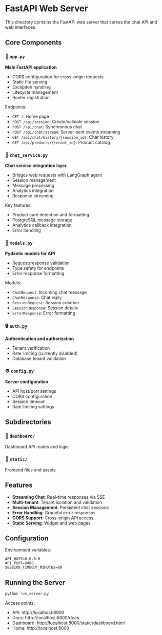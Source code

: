 # FastAPI Web Server

This directory contains the FastAPI web server that serves the chat API and web interfaces.

## Core Components

### 🚀 `app.py`
**Main FastAPI application**
- CORS configuration for cross-origin requests
- Static file serving
- Exception handling
- Lifecycle management
- Router registration

Endpoints:
- `GET /`: Home page
- `POST /api/session`: Create/validate session
- `POST /api/chat`: Synchronous chat
- `POST /api/chat/stream`: Server-sent events streaming
- `GET /api/chat/history/{session_id}`: Chat history
- `GET /api/products/{tenant_id}`: Product catalog

### 💬 `chat_service.py`
**Chat service integration layer**
- Bridges web requests with LangGraph agent
- Session management
- Message processing
- Analytics integration
- Response streaming

Key features:
- Product card detection and formatting
- PostgreSQL message storage
- Analytics callback integration
- Error handling

### 📝 `models.py`
**Pydantic models for API**
- Request/response validation
- Type safety for endpoints
- Error response formatting

Models:
- `ChatRequest`: Incoming chat message
- `ChatResponse`: Chat reply
- `SessionRequest`: Session creation
- `SessionResponse`: Session details
- `ErrorResponse`: Error formatting

### 🔒 `auth.py`
**Authentication and authorization**
- Tenant verification
- Rate limiting (currently disabled)
- Database tenant validation

### ⚙️ `config.py`
**Server configuration**
- API host/port settings
- CORS configuration
- Session timeout
- Rate limiting settings

## Subdirectories

### 📁 `dashboard/`
Dashboard API routes and logic

### 📁 `static/`
Frontend files and assets

## Features

- **Streaming Chat**: Real-time responses via SSE
- **Multi-tenant**: Tenant isolation and validation
- **Session Management**: Persistent chat sessions
- **Error Handling**: Graceful error responses
- **CORS Support**: Cross-origin API access
- **Static Serving**: Widget and web pages

## Configuration

Environment variables:
```
API_HOST=0.0.0.0
API_PORT=8000
SESSION_TIMEOUT_MINUTES=60
```

## Running the Server

```bash
python run_server.py
```

Access points:
- API: http://localhost:8000
- Docs: http://localhost:8000/docs
- Dashboard: http://localhost:8000/static/dashboard.html
- Home: http://localhost:8000
